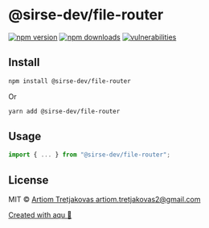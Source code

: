 # @sirse-dev/file-router

>

[![npm version](https://img.shields.io/npm/v/@sirse-dev/file-router)](https://www.npmjs.com/package/@sirse-dev/file-router)
[![npm downloads](https://img.shields.io/npm/dw/@sirse-dev/file-router)](https://www.npmjs.com/package/@sirse-dev/file-router)
[![vulnerabilities](https://img.shields.io/snyk/vulnerabilities/npm/@sirse-dev/file-router)](https://www.npmjs.com/package/@sirse-dev/file-router)

## Install

```bash
npm install @sirse-dev/file-router
```

Or

```bash
yarn add @sirse-dev/file-router
```

## Usage

```js
import { ... } from "@sirse-dev/file-router";
```

## License

MIT © [Artiom Tretjakovas <artiom.tretjakovas2@gmail.com>](https://github.com/undefined)

[Created with aqu 🌊](https://github.com/ArtiomTr/aqu#readme)
